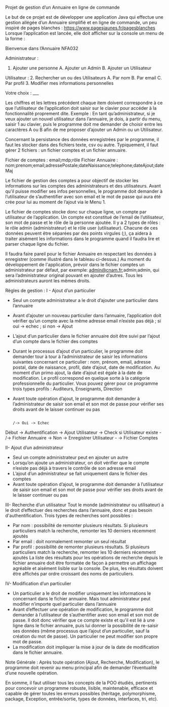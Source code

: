 Projet de gestion d’un Annuaire en ligne de commande

Le but de ce projet est de développer une application Java qui effectue une gestion allégée d’un Annuaire simplifié et en ligne de commande,
un peu inspiré de pages blanches : https://www.pagesjaunes.fr/pagesblanches
Lorsque l’application est lancée, elle doit afficher sur la console un menu de la forme :

Bienvenue dans l’Annuaire NFA032

Administrateur :
1. Ajouter une personne
  A. Ajouter un Admin
  B. Ajouter un Utilisateur
  
Utilisateur :
2. Rechercher un ou des Utilisateurs
  A. Par nom
  B. Par email
  C. Par profil
3. Modifier mes informations personnelles

Votre choix : ___

Les chiffres et les lettres précédent chaque item doivent correspondre à ce que l’utilisateur de l’application
doit saisir sur le clavier pour accéder à la fonctionnalité proprement dite.
Exemple : 
En tant qu’administrateur, si je veux ajouter un nouvel utilisateur dans l’annuaire, je dois, 
à partir du menu, saisir 1 au clavier, puis le programme doit me demander de choisir entre les caractères 
A ou B afin de me proposer d’ajouter un Admin ou un Utilisateur.

Concernant la persistance des données enregistrées par le programme, il faut les stocker dans des fichiers texte, csv ou autre.
Typiquement, il faut gérer 2 fichiers : un fichier comptes et un fichier annuaire.

Fichier de comptes : email;mdp;rôle
Fichier Annuaire : nom;prenom;email;adressePostale;dateNaissance;telephone;dateAjout;dateMaj

Le fichier de gestion des comptes a pour objectif de stocker les informations sur les comptes des administrateurs et des utilisateurs.
Avant qu'il puisse modifier ses infos personnelles, le programme doit demander à l’utilisateur de s’authentifier avec son email et le mot de passe 
qui aura été crée pour lui au moment de l’ajout via le Menu 1.

Le fichier de comptes stocke donc sur chaque ligne, un compte par utilisateur de l’application.
Un compte est constitué de l’email de l’utilisateur, son mot de passe et le rôle de la personne ajoutée.
Il y a 2 types de rôles : le rôle admin (administrateur) et le rôle user (utilisateur).
Chacune de ces données peuvent être séparées par des points virgules (;), ça aidera à traiter aisément les informations dans le programme 
quand il faudra lire et parser chaque ligne du fichier.

Il faudra faire pareil pour le fichier Annuaire en respectant les données à enregistrer (comme illustré dans le tableau ci-dessus.)
Au moment du développement de l'application, prévoir dans le fichier comptes un administrateur par défaut, par exemple: admin@cnam.fr;admin;admin, 
qui sera l’administrateur original pouvant en ajouter d’autres. Tous les administrateurs auront les mêmes droits.

Règles de gestion :
I - Ajout d’un particulier
- Seul un compte administrateur a le droit d’ajouter une particulier dans l’annuaire
- Avant d’ajouter un nouveau particulier dans l’annuaire, l’application doit vérifier qu’un compte avec la même adresse email n’existe pas déjà ;
  si oui -> echec ; si non -> Ajout
- L’ajout d’un particulier dans le fichier annuaire doit être suivi par l’ajout d’un compte dans le fichier des comptes
- Durant le processus d’ajout d’un particulier, le programme doit demander tour à tour à l’administrateur de saisir les informations suivantes concernant ce particulier :
  nom, prénom, email, adresse postal, date de naissance, profil, date d’ajout, date de modification. 
  Au moment d’un primo ajout, la date d’ajout est égale à la date de modification. 
  Le profil correspond en quelque sorte à la catégorie professionnelle du particulier. 
  Vous pouvez gérer pour ce programme trois types profils : Auditeurs, Enseignants, Direction
- Avant toute opération d’ajout, le programme doit demander à l’administrateur de saisir son email et son mot de passe pour vérifier ses droits 
  avant de le laisser continuer ou pas
    
                                                                                /-> Oui -> Echec
Début -> Authentification -> Ajout Utilisateur -> Check si Utilisateur existe -                                     /-> Fichier Annuaire
                                                                                \-> Non -> Enregistrer Utilisateur -
                                                                                                                    \-> Fichier Comptes

II- Ajout d’un administrateur
- Seul un compte administrateur peut en ajouter un autre
- Lorsqu’on ajoute un administrateur, on doit vérifier que le compte n’existe pas déjà à travers le contrôle de son adresse email
- L’ajout d’un administrateur se fait uniquement dans le fichier des comptes
- Avant toute opération d’ajout, le programme doit demander à l’utilisateur de saisir son email et son mot de passe pour vérifier 
  ses droits avant de le laisser continuer ou pas
  
III- Recherche d’un utilisateur
Tout le monde (administrateur ou utilisateur) a le droit d’effectuer des recherches dans l’annuaire, donc et pas besoin d'authentification.
Trois types de recherches sont possibles :
- Par nom : possibilité de remonter plusieurs résultats. Si plusieurs particuliers match la recherche, remonter les 10 derniers récemment ajoutés
- Par email : doit normalement remonter un seul résultat
- Par profil : possibilité de remonter plusieurs résultats. Si plusieurs particuliers match la recherche, remonter les 10 derniers récemment ajoutés
La liste des résultats pour les opérations de recherche depuis le fichier annuaire doit être formatée de façon à permettre 
un affichage agréable et aisément lisible sur la console. De plus, les résultats doivent être affichés par ordre croissant des noms de particuliers.

IV- Modification d’un particulier
- Un particulier a le droit de modifier uniquement les informations le concernant dans le fichier annuaire.
  Mais tout administrateur peut modifier n’importe quel particulier dans l’annuaire
- Avant d’effectuer une opération de modification, le programme doit demander à l’utilisateur de s’authentifier avec son email et son mot de passe.
  Il doit donc vérifier que ce compte existe et qu'il est lié à une ligne dans le fichier annuaire, 
  puis lui donner la possibilité de re-saisir ses données (même processus que l’ajout d’un particulier, sauf la création du mot de passe). 
  Un particulier ne peut modifier son propre mot de passe.
- La modification doit impliquer la mise à jour de la date de modification dans le fichier annuaire.

Note Générale :
Après toute opération (Ajout, Recherche, Modification), le programme doit revenir au menu principal afin de demander l’éventualité d’une nouvelle opération.

En somme, il faut utiliser tous les concepts de la POO étudiés, pertinents pour concevoir un programme robuste, 
lisible, maintenable, efficace et capable de gérer toutes les erreurs possibles (héritage, 
polymorphisme, package, Exception, entrée/sortie, types de données, interfaces, tri, etc).
